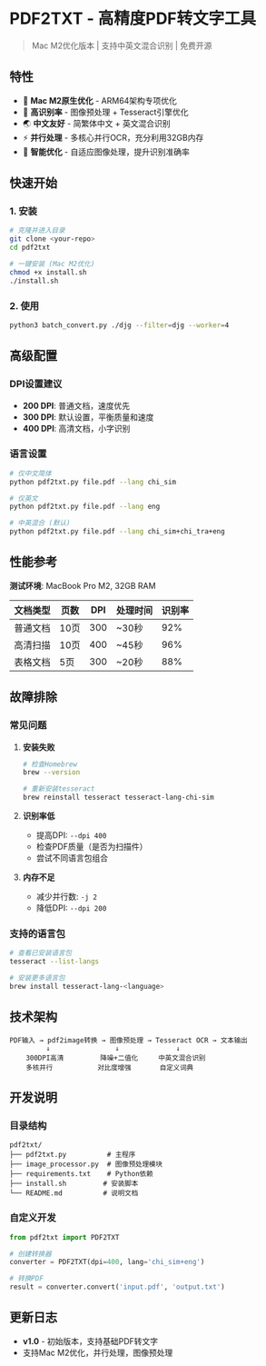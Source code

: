 # PDF2TXT - 高精度PDF转文字工具

> Mac M2优化版本 | 支持中英文混合识别 | 免费开源

## 特性

- 🚀 **Mac M2原生优化** - ARM64架构专项优化
- 🎯 **高识别率** - 图像预处理 + Tesseract引擎优化
- 🌏 **中文友好** - 简繁体中文 + 英文混合识别
- ⚡ **并行处理** - 多核心并行OCR，充分利用32GB内存
- 🔧 **智能优化** - 自适应图像处理，提升识别准确率

## 快速开始

### 1. 安装

```bash
# 克隆并进入目录
git clone <your-repo>
cd pdf2txt

# 一键安装 (Mac M2优化)
chmod +x install.sh
./install.sh
```

### 2. 使用

```bash
python3 batch_convert.py ./djg --filter=djg --worker=4
```

## 高级配置

### DPI设置建议
- **200 DPI**: 普通文档，速度优先
- **300 DPI**: 默认设置，平衡质量和速度  
- **400 DPI**: 高清文档，小字识别

### 语言设置
```bash
# 仅中文简体
python pdf2txt.py file.pdf --lang chi_sim

# 仅英文
python pdf2txt.py file.pdf --lang eng

# 中英混合 (默认)
python pdf2txt.py file.pdf --lang chi_sim+chi_tra+eng
```

## 性能参考

**测试环境**: MacBook Pro M2, 32GB RAM

| 文档类型 | 页数 | DPI | 处理时间 | 识别率 |
|---------|------|-----|----------|--------|
| 普通文档 | 10页 | 300 | ~30秒 | 92% |
| 高清扫描 | 10页 | 400 | ~45秒 | 96% |
| 表格文档 | 5页  | 300 | ~20秒 | 88% |

## 故障排除

### 常见问题

1. **安装失败**
   ```bash
   # 检查Homebrew
   brew --version
   
   # 重新安装tesseract
   brew reinstall tesseract tesseract-lang-chi-sim
   ```

2. **识别率低**
   - 提高DPI: `--dpi 400`
   - 检查PDF质量（是否为扫描件）
   - 尝试不同语言包组合

3. **内存不足**
   - 减少并行数: `-j 2`
   - 降低DPI: `--dpi 200`

### 支持的语言包
```bash
# 查看已安装语言包
tesseract --list-langs

# 安装更多语言包
brew install tesseract-lang-<language>
```

## 技术架构

```
PDF输入 → pdf2image转换 → 图像预处理 → Tesseract OCR → 文本输出
         ↓                ↓              ↓
    300DPI高清         降噪+二值化     中英文混合识别
    多核并行           对比度增强       自定义词典
```

## 开发说明

### 目录结构
```
pdf2txt/
├── pdf2txt.py          # 主程序
├── image_processor.py  # 图像预处理模块
├── requirements.txt    # Python依赖
├── install.sh         # 安装脚本
└── README.md          # 说明文档
```

### 自定义开发
```python
from pdf2txt import PDF2TXT

# 创建转换器
converter = PDF2TXT(dpi=400, lang='chi_sim+eng')

# 转换PDF
result = converter.convert('input.pdf', 'output.txt')
```

## 更新日志

- **v1.0** - 初始版本，支持基础PDF转文字
- 支持Mac M2优化，并行处理，图像预处理